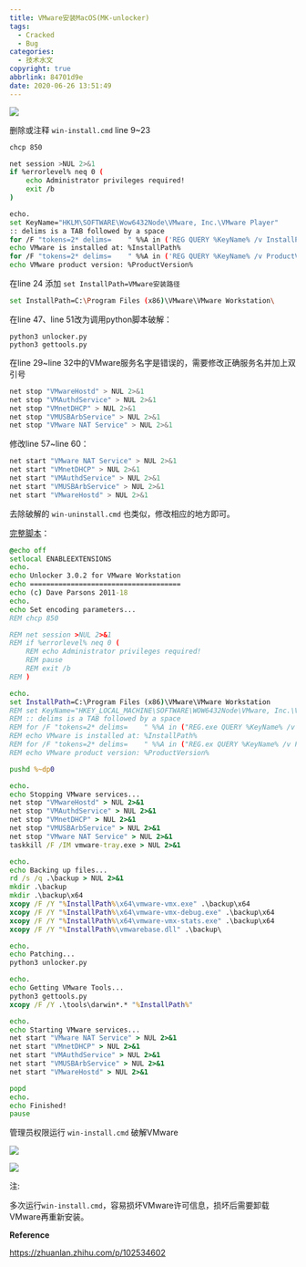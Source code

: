 ```yaml
---
title: VMware安装MacOS(MK-unlocker)
tags:
  - Cracked
  - Bug
categories:
  - 技术水文
copyright: true
abbrlink: 84701d9e
date: 2020-06-26 13:51:49
---
```


![](https://s1.ax1x.com/2020/06/27/N6gz9g.md.png)
<!--more-->
删除或注释 `win-install.cmd` line 9~23

```bash
chcp 850

net session >NUL 2>&1
if %errorlevel% neq 0 (
    echo Administrator privileges required! 
    exit /b
)

echo.
set KeyName="HKLM\SOFTWARE\Wow6432Node\VMware, Inc.\VMware Player"
:: delims is a TAB followed by a space
for /F "tokens=2* delims=	 " %%A in ('REG QUERY %KeyName% /v InstallPath') do set InstallPath=%%B
echo VMware is installed at: %InstallPath%
for /F "tokens=2* delims=	 " %%A in ('REG QUERY %KeyName% /v ProductVersion') do set ProductVersion=%%B
echo VMware product version: %ProductVersion%

```

在line 24 添加 `set InstallPath=VMware安装路径`

```bash
set InstallPath=C:\Program Files (x86)\VMware\VMware Workstation\
```

在line 47、line 51改为调用python脚本破解：

```
python3 unlocker.py
python3 gettools.py
```

在line 29~line 32中的VMware服务名字是错误的，需要修改正确服务名并加上双引号

```bash
net stop "VMwareHostd" > NUL 2>&1
net stop "VMAuthdService" > NUL 2>&1
net stop "VMnetDHCP" > NUL 2>&1
net stop "VMUSBArbService" > NUL 2>&1
net stop "VMware NAT Service" > NUL 2>&1
```

修改line 57~line 60：

```bash
net start "VMware NAT Service" > NUL 2>&1
net start "VMnetDHCP" > NUL 2>&1
net start "VMAuthdService" > NUL 2>&1
net start "VMUSBArbService" > NUL 2>&1
net start "VMwareHostd" > NUL 2>&1
```

去除破解的 `win-uninstall.cmd` 也类似，修改相应的地方即可。

[完整脚本](https://github.com/Kuibagit/Resource/blob/master/MK-unlocker.zip)：

```cmd
@echo off
setlocal ENABLEEXTENSIONS
echo.
echo Unlocker 3.0.2 for VMware Workstation
echo =====================================
echo (c) Dave Parsons 2011-18
echo.
echo Set encoding parameters...
REM chcp 850

REM net session >NUL 2>&1
REM if %errorlevel% neq 0 (
    REM echo Administrator privileges required! 
    REM pause
    REM exit /b
REM )

echo.
set InstallPath=C:\Program Files (x86)\VMware\VMware Workstation
REM set KeyName="HKEY_LOCAL_MACHINE\SOFTWARE\WOW6432Node\VMware, Inc.\VMware Workstation"
REM :: delims is a TAB followed by a space
REM for /F "tokens=2* delims=	 " %%A in ("REG.exe QUERY %KeyName% /v InstallPath") do set InstallPath=%%B
REM echo VMware is installed at: %InstallPath%
REM for /F "tokens=2* delims=	 " %%A in ("REG.ex QUERY %KeyName% /v ProductVersion") do set ProductVersion=%%B
REM echo VMware product version: %ProductVersion%

pushd %~dp0

echo.
echo Stopping VMware services...
net stop "VMwareHostd" > NUL 2>&1
net stop "VMAuthdService" > NUL 2>&1
net stop "VMnetDHCP" > NUL 2>&1
net stop "VMUSBArbService" > NUL 2>&1
net stop "VMware NAT Service" > NUL 2>&1
taskkill /F /IM vmware-tray.exe > NUL 2>&1

echo.
echo Backing up files...
rd /s /q .\backup > NUL 2>&1
mkdir .\backup
mkdir .\backup\x64
xcopy /F /Y "%InstallPath%\x64\vmware-vmx.exe" .\backup\x64
xcopy /F /Y "%InstallPath%\x64\vmware-vmx-debug.exe" .\backup\x64
xcopy /F /Y "%InstallPath%\x64\vmware-vmx-stats.exe" .\backup\x64
xcopy /F /Y "%InstallPath%\vmwarebase.dll" .\backup\

echo.
echo Patching...
python3 unlocker.py

echo.
echo Getting VMware Tools...
python3 gettools.py
xcopy /F /Y .\tools\darwin*.* "%InstallPath%"

echo.
echo Starting VMware services...
net start "VMware NAT Service" > NUL 2>&1
net start "VMnetDHCP" > NUL 2>&1
net start "VMAuthdService" > NUL 2>&1
net start "VMUSBArbService" > NUL 2>&1
net start "VMwareHostd" > NUL 2>&1

popd
echo.
echo Finished!
pause
```

管理员权限运行 `win-install.cmd` 破解VMware

![](https://s1.ax1x.com/2020/06/27/N6gv4S.md.png)

![](https://s1.ax1x.com/2020/06/27/N6gXAf.png)

注:

多次运行`win-install.cmd`，容易损坏VMware许可信息，损坏后需要卸载VMware再重新安装。

**Reference**

https://zhuanlan.zhihu.com/p/102534602